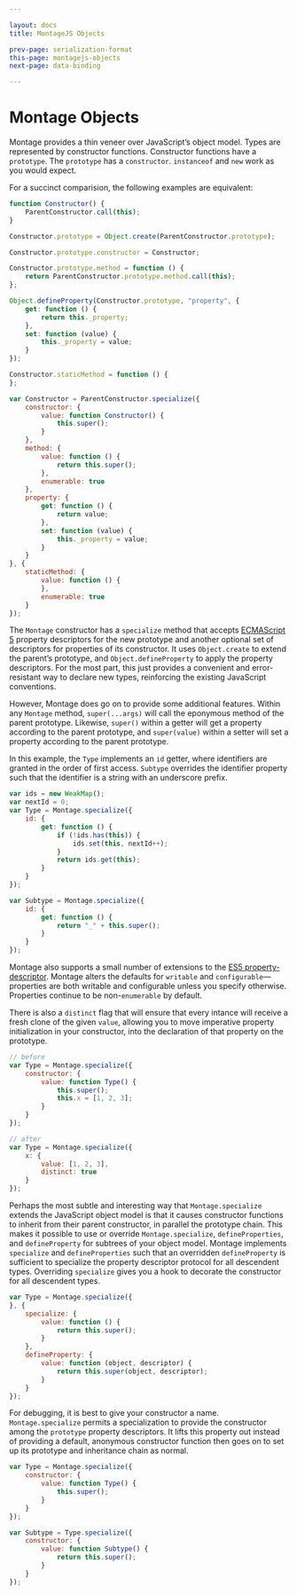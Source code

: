 ```yaml
---

layout: docs
title: MontageJS Objects

prev-page: serialization-format
this-page: montagejs-objects
next-page: data-binding

---
```


# Montage Objects

Montage provides a thin veneer over JavaScript’s object model.  Types are represented by constructor functions.  Constructor functions have a `prototype`.  The `prototype` has a `constructor`.  `instanceof` and `new` work as you would expect.

For a succinct comparision, the following examples are equivalent:

```javascript
function Constructor() {
    ParentConstructor.call(this);
}

Constructor.prototype = Object.create(ParentConstructor.prototype);

Constructor.prototype.constructor = Constructor;

Constructor.prototype.method = function () {
    return ParentConstructor.prototype.method.call(this);
};

Object.defineProperty(Constructor.prototype, "property", {
    get: function () {
        return this._property;
    },
    set: function (value) {
        this._property = value;
    }
});

Constructor.staticMethod = function () {
};
```

```javascript
var Constructor = ParentConstructor.specialize({
    constructor: {
        value: function Constructor() {
            this.super();
        }
    },
    method: {
        value: function () {
            return this.super();
        },
        enumerable: true
    },
    property: {
        get: function () {
            return value;
        },
        set: function (value) {
            this._property = value;
        }
    }
}, {
    staticMethod: {
        value: function () {
        },
        enumerable: true
    }
});
```

The `Montage` constructor has a `specialize` method that accepts [ECMAScript 5][] property descriptors for the new prototype and another optional set of descriptors for properties of its constructor.  It uses `Object.create` to extend the parent’s prototype, and `Object.defineProperty` to apply the property descriptors.  For the most part, this just provides a convenient and error-resistant way to declare new types, reinforcing the existing JavaScript conventions.

[ECMAScript 5]: http://ecma-international.org/ecma-262/5.1/#sec-8.6

However, Montage does go on to provide some additional features.  Within any `Montage` method, `super(...args)` will call the eponymous method of the parent prototype.  Likewise, `super()` within a getter will get a property according to the parent prototype, and `super(value)` within a setter will set a property according to the parent prototype.

In this example, the `Type` implements an `id` getter, where identifiers are granted in the order of first access.  `Subtype` overrides the identifier property such that the identifier is a string with an underscore prefix.

```javascript
var ids = new WeakMap();
var nextId = 0;
var Type = Montage.specialize({
    id: {
        get: function () {
            if (!ids.has(this)) {
                ids.set(this, nextId++);
            }
            return ids.get(this);
        }
    }
});

var Subtype = Montage.specialize({
    id: {
        get: function () {
            return "_" + this.super();
        }
    }
});
```

Montage also supports a small number of extensions to the [ES5 property-descriptor][Property Descriptors].  Montage alters the defaults for `writable` and `configurable`—properties are both writable and configurable unless you specify otherwise.  Properties continue to be non-`enumerable` by default.

[Property Descriptors]: https://developer.mozilla.org/en-US/docs/Web/JavaScript/Reference/Global_Objects/Object/defineProperty

There is also a `distinct` flag that will ensure that every intance will receive a fresh clone of the given `value`, allowing you to move imperative property initialization in your constructor, into the declaration of that property on the prototype.

```javascript
// before
var Type = Montage.specialize({
    constructor: {
        value: function Type() {
            this.super();
            this.x = [1, 2, 3];
        }
    }
});
```

```javascript
// after
var Type = Montage.specialize({
    x: {
        value: [1, 2, 3],
        distinct: true
    }
});
```

Perhaps the most subtle and interesting way that `Montage.specialize` extends the JavaScript object model is that it causes constructor functions to inherit from their parent constructor, in parallel the prototype chain.  This makes it possible to use or override `Montage.specialize`, `defineProperties`, and `defineProperty` for subtrees of your object model.  Montage implements `specialize` and `defineProperties` such that an overridden `defineProperty` is sufficient to specialize the property descriptor protocol for all descendent types.  Overriding `specialize` gives you a hook to decorate the constructor for all descendent types.

```javascript
var Type = Montage.specialize({
}, {
    specialize: {
        value: function () {
            return this.super();
        }
    },
    defineProperty: {
        value: function (object, descriptor) {
            return this.super(object, descriptor);
        }
    }
});
```

For debugging, it is best to give your constructor a name.  `Montage.specialize` permits a specialization to  provide the constructor among the `prototype` property descriptors.  It lifts this property out instead of providing a default, anonymous constructor function then goes on to set up its prototype and inheritance chain as normal.

```javascript
var Type = Montage.specialize({
    constructor: {
        value: function Type() {
            this.super();
        }
    }
});

var Subtype = Type.specialize({
    constructor: {
        value: function Subtype() {
            return this.super();
        }
    }
});
```

